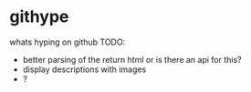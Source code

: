 # githype
whats hyping on github
TODO:
* better parsing of the return html or is there an api for this?
* display descriptions with images
* ?
